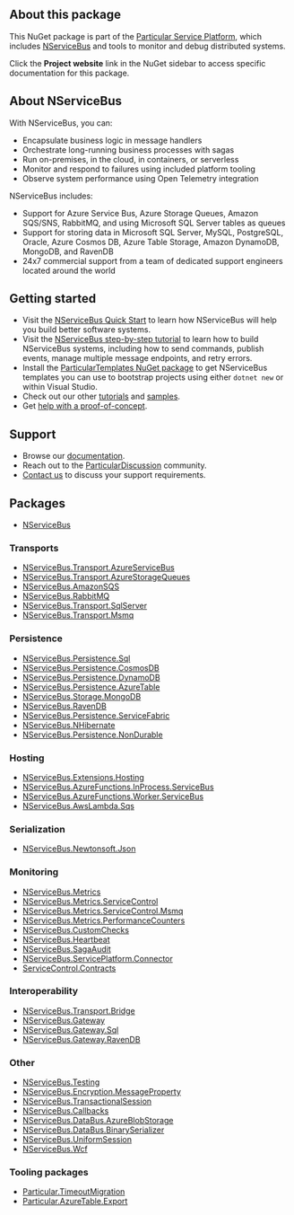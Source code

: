 ## About this package

This NuGet package is part of the [Particular Service Platform](https://particular.net/service-platform), which includes [NServiceBus](https://particular.net/nservicebus) and tools to monitor and debug distributed systems.

Click the **Project website** link in the NuGet sidebar to access specific documentation for this package.

## About NServiceBus

With NServiceBus, you can:

- Encapsulate business logic in message handlers
- Orchestrate long-running business processes with sagas
- Run on-premises, in the cloud, in containers, or serverless
- Monitor and respond to failures using included platform tooling
- Observe system performance using Open Telemetry integration

NServiceBus includes:

- Support for Azure Service Bus, Azure Storage Queues, Amazon SQS/SNS, RabbitMQ, and using Microsoft SQL Server tables as queues
- Support for storing data in Microsoft SQL Server, MySQL, PostgreSQL, Oracle, Azure Cosmos DB, Azure Table Storage, Amazon DynamoDB, MongoDB, and RavenDB
- 24x7 commercial support from a team of dedicated support engineers located around the world

## Getting started

- Visit the [NServiceBus Quick Start](https://docs.particular.net/tutorials/quickstart/) to learn how NServiceBus will help you build better software systems.
- Visit the [NServiceBus step-by-step tutorial](https://docs.particular.net/tutorials/nservicebus-step-by-step/) to learn how to build NServiceBus systems, including how to send commands, publish events, manage multiple message endpoints, and retry errors.
- Install the [ParticularTemplates NuGet package](https://www.nuget.org/packages/ParticularTemplates) to get NServiceBus templates you can use to bootstrap projects using either `dotnet new` or within Visual Studio.
- Check out our other [tutorials](https://docs.particular.net/tutorials/) and [samples](https://docs.particular.net/samples/).
- Get [help with a proof-of-concept](https://particular.net/proof-of-concept).

## Support

- Browse our [documentation](https://docs.particular.net).
- Reach out to the [ParticularDiscussion](https://discuss.particular.net/) community.
- [Contact us](https://particular.net/support) to discuss your support requirements.

## Packages

- [NServiceBus](https://www.nuget.org/packages/NServiceBus)

### Transports

- [NServiceBus.Transport.AzureServiceBus](https://www.nuget.org/packages/NServiceBus.Transport.AzureServiceBus)
- [NServiceBus.Transport.AzureStorageQueues](https://www.nuget.org/packages/NServiceBus.Transport.AzureStorageQueues)
- [NServiceBus.AmazonSQS](https://www.nuget.org/packages/NServiceBus.AmazonSQS)
- [NServiceBus.RabbitMQ](https://www.nuget.org/packages/NServiceBus.RabbitMQ)
- [NServiceBus.Transport.SqlServer](https://www.nuget.org/packages/NServiceBus.Transport.SqlServer)
- [NServiceBus.Transport.Msmq](https://www.nuget.org/packages/NServiceBus.Transport.Msmq)

### Persistence

- [NServiceBus.Persistence.Sql](https://www.nuget.org/packages/NServiceBus.Persistence.Sql)
- [NServiceBus.Persistence.CosmosDB](https://www.nuget.org/packages/NServiceBus.Persistence.CosmosDB)
- [NServiceBus.Persistence.DynamoDB](https://www.nuget.org/packages/NServiceBus.Persistence.DynamoDB)
- [NServiceBus.Persistence.AzureTable](https://www.nuget.org/packages/NServiceBus.Persistence.AzureTable)
- [NServiceBus.Storage.MongoDB](https://www.nuget.org/packages/NServiceBus.Storage.MongoDB)
- [NServiceBus.RavenDB](https://www.nuget.org/packages/NServiceBus.RavenDB)
- [NServiceBus.Persistence.ServiceFabric](https://www.nuget.org/packages/NServiceBus.Persistence.ServiceFabric)
- [NServiceBus.NHibernate](https://www.nuget.org/packages/NServiceBus.NHibernate)
- [NServiceBus.Persistence.NonDurable](https://www.nuget.org/packages/NServiceBus.Persistence.NonDurable)

### Hosting

- [NServiceBus.Extensions.Hosting](https://www.nuget.org/packages/NServiceBus.Extensions.Hosting)
- [NServiceBus.AzureFunctions.InProcess.ServiceBus](https://www.nuget.org/packages/NServiceBus.AzureFunctions.InProcess.ServiceBus)
- [NServiceBus.AzureFunctions.Worker.ServiceBus](https://www.nuget.org/packages/NServiceBus.AzureFunctions.Worker.ServiceBus)
- [NServiceBus.AwsLambda.Sqs](https://www.nuget.org/packages/NServiceBus.AwsLambda.Sqs)

### Serialization

- [NServiceBus.Newtonsoft.Json](https://www.nuget.org/packages/NServiceBus.Newtonsoft.Json)

### Monitoring

- [NServiceBus.Metrics](https://www.nuget.org/packages/NServiceBus.Metrics)
- [NServiceBus.Metrics.ServiceControl](https://www.nuget.org/packages/NServiceBus.Metrics.ServiceControl)
- [NServiceBus.Metrics.ServiceControl.Msmq](https://www.nuget.org/packages/NServiceBus.Metrics.ServiceControl.Msmq)
- [NServiceBus.Metrics.PerformanceCounters](https://www.nuget.org/packages/NServiceBus.Metrics.PerformanceCounters)
- [NServiceBus.CustomChecks](https://www.nuget.org/packages/NServiceBus.CustomChecks)
- [NServiceBus.Heartbeat](https://www.nuget.org/packages/NServiceBus.Heartbeat)
- [NServiceBus.SagaAudit](https://www.nuget.org/packages/NServiceBus.SagaAudit)
- [NServiceBus.ServicePlatform.Connector](https://www.nuget.org/packages/NServiceBus.ServicePlatform.Connector)
- [ServiceControl.Contracts](https://www.nuget.org/packages/ServiceControl.Contracts)

### Interoperability

- [NServiceBus.Transport.Bridge](https://www.nuget.org/packages/NServiceBus.Transport.Bridge)
- [NServiceBus.Gateway](https://www.nuget.org/packages/NServiceBus.Gateway)
- [NServiceBus.Gateway.Sql](https://www.nuget.org/packages/NServiceBus.Gateway.Sql)
- [NServiceBus.Gateway.RavenDB](https://www.nuget.org/packages/NServiceBus.Gateway.RavenDB)

### Other

- [NServiceBus.Testing](https://www.nuget.org/packages/NServiceBus.Testing)
- [NServiceBus.Encryption.MessageProperty](https://www.nuget.org/packages/NServiceBus.Encryption.MessageProperty)
- [NServiceBus.TransactionalSession](https://www.nuget.org/packages/NServiceBus.TransactionalSession)
- [NServiceBus.Callbacks](https://www.nuget.org/packages/NServiceBus.Callbacks)
- [NServiceBus.DataBus.AzureBlobStorage](https://www.nuget.org/packages/NServiceBus.DataBus.AzureBlobStorage)
- [NServiceBus.DataBus.BinarySerializer](https://www.nuget.org/packages/NServiceBus.DataBus.BinarySerializer)
- [NServiceBus.UniformSession](https://www.nuget.org/packages/NServiceBus.UniformSession)
- [NServiceBus.Wcf](https://www.nuget.org/packages/NServiceBus.Wcf)

### Tooling packages

- [Particular.TimeoutMigration](https://www.nuget.org/packages/Particular.TimeoutMigration)
- [Particular.AzureTable.Export](https://www.nuget.org/packages/Particular.AzureTable.Export)
